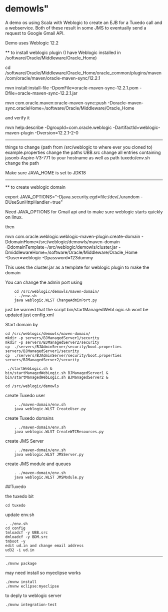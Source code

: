 # demowls"

A demo os using Scala with Weblogic to create an EJB for a Tuxedo call and a webservice. Both of these result in some JMS to eventually send a request to Google Gmail API.

Demo uses Weblogic 12.2


** to install weblogic plugin (I have Weblogic installed in /software/Oracle/Middleware/Oracle_Home)

cd /software/Oracle/Middleware/Oracle_Home/oracle_common/plugins/maven/com/oracle/maven/oracle-maven-sync/12.2.1

mvn install:install-file -DpomFile=oracle-maven-sync-12.2.1.pom  -Dfile=oracle-maven-sync-12.2.1.jar

mvn com.oracle.maven:oracle-maven-sync:push -Doracle-maven-sync.oracleHome=/software/Oracle/Middleware/Oracle_Home

and verify it

mvn help:describe -DgroupId=com.oracle.weblogic -DartifactId=weblogic-maven-plugin -Dversion=12.2.1-2-0

------------------------------------------------------

things to change  (path from /src/weblogic to where ever you cloned to)
example.properties    change the paths
UBB.src               change all entries containing jasonb-Aspire-V3-771 to your hostname as well as path
tuxedo/env.sh         change the path 

Make sure JAVA_HOME is set to JDK18

------------------------------------------------------

** to create weblogic domain

export JAVA_OPTIONS="-Djava.security.egd=file:/dev/./urandom -DUseSunHttpHandler=true"

Need JAVA_OPTIONS for Gmail api and to make sure weblogic starts quickly on linux.

then 

mvn com.oracle.weblogic:weblogic-maven-plugin:create-domain -DdomainHome=/src/weblogic/demowls/maven-domain \
-DdomainTemplate=/src/weblogic/demowls/cluster.jar -DmiddlewareHome=/software/Oracle/Middleware/Oracle_Home \
-Duser=weblogic -Dpassword=123dummy

This uses the cluster.jar as a template for weblogic plugin to make the domain

You can change the admin port using
```
	cd /src/weblogic/demowls/maven-domain/
	. ./env.sh
	java weblogic.WLST ChangeAdminPort.py
```

just be warned that the script bin/startManagedWebLogic.sh wont be updated just config.xml


Start domain by
```
cd /src/weblogic/demowls/maven-domain/
mkdir -p servers/BJManagedServer1/security
mkdir -p servers/BJManagedServer2/security
cp  ./servers/BJAdminServer/security/boot.properties servers/BJManagedServer1/security
cp  ./servers/BJAdminServer/security/boot.properties servers/BJManagedServer2/security
```

```
 ./startWebLogic.sh &
bin/startManagedWebLogic.sh BJManagedServer1 &
bin/startManagedWebLogic.sh BJManagedServer2 &
```

```
cd /src/weblogic/demowls
```
create Tuxedo user
```
	. ./maven-domain/env.sh
	java weblogic.WLST CreateUser.py
```
create Tuxedo domains
```
	. ./maven-domain/env.sh
	java weblogic.WLST CreateWTCResources.py
```

create JMS Server
```
	. ./maven-domain/env.sh
	java weblogic.WLST JMSServer.py
```

create JMS module and queues
```
	. ./maven-domain/env.sh
	java weblogic.WLST JMSModule.py
```


##Tuxedo

the tuxedo bit
```
cd tuxedo
```

update env.sh
```
. ./env.sh
cd config
tmloadcf -y UBB.src
dmloadcf -y BDM.src
tmboot -y
edit ud.in and change email address 
ud32 -i ud.in
```

---------------------------------------------------------------

```
./mvnw package
```

may need install so myeclipse works
```
./mvnw install
./mvnw eclipse:myeclipse
```

to deply to weblogic server
```
./mvnw integration-test
```
